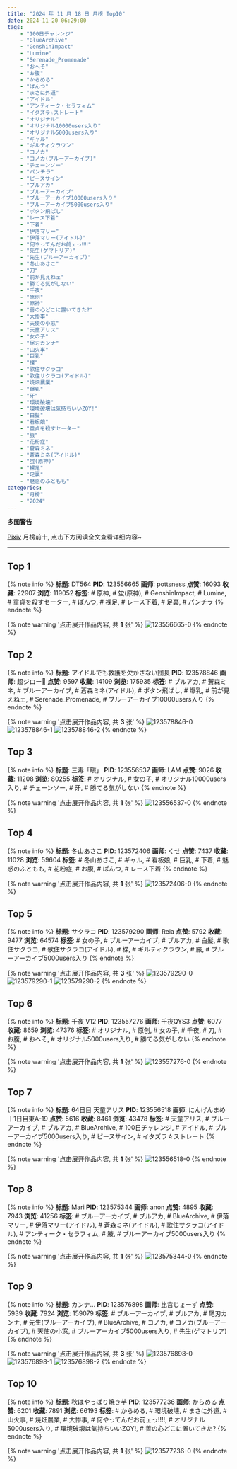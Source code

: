 ```yaml
---
title: "2024 年 11 月 18 日 月榜 Top10"
date: 2024-11-20 06:29:00
tags:
    - "100日チャレンジ"
    - "BlueArchive"
    - "GenshinImpact"
    - "Lumine"
    - "Serenade_Promenade"
    - "おへそ"
    - "お腹"
    - "からめる"
    - "ぱんつ"
    - "まさに外道"
    - "アイドル"
    - "アンティーク・セラフィム"
    - "イタズラ☆ストレート"
    - "オリジナル"
    - "オリジナル10000users入り"
    - "オリジナル5000users入り"
    - "ギャル"
    - "ギルティクラウン"
    - "コノカ"
    - "コノカ(ブルーアーカイブ)"
    - "チェーンソー"
    - "パンチラ"
    - "ピースサイン"
    - "ブルアカ"
    - "ブルーアーカイブ"
    - "ブルーアーカイブ10000users入り"
    - "ブルーアーカイブ5000users入り"
    - "ボタン飛ばし"
    - "レース下着"
    - "下着"
    - "伊落マリー"
    - "伊落マリー(アイドル)"
    - "何やってんだお前ェっ‼‼"
    - "先生(ゲマトリア)"
    - "先生(ブルーアーカイブ)"
    - "冬山あさこ"
    - "刀"
    - "前が見えねェ"
    - "勝てる気がしない"
    - "千夜"
    - "原创"
    - "原神"
    - "善の心どこに置いてきた?"
    - "大惨事"
    - "天使の小窓"
    - "天童アリス"
    - "女の子"
    - "尾刃カンナ"
    - "山火事"
    - "巨乳"
    - "楪"
    - "歌住サクラコ"
    - "歌住サクラコ(アイドル)"
    - "焼畑農業"
    - "爆乳"
    - "牙"
    - "環境破壊"
    - "環境破壊は気持ちいいZOY!"
    - "白髪"
    - "看板娘"
    - "童貞を殺すセーター"
    - "腋"
    - "花粉症"
    - "蒼森ミネ"
    - "蒼森ミネ(アイドル)"
    - "蛍(原神)"
    - "裸足"
    - "足裏"
    - "魅惑のふともも"
categories:
    - "月榜"
    - "2024"
---
```


<i class="fa fa-triangle-exclamation"></i>**多图警告**<i class="fa fa-triangle-exclamation"></i>

[Pixiv](https://www.pixiv.net/) 月榜前十, 点击下方阅读全文查看详细内容~

<!-- more -->

---

## Top 1

{% note info %}
**标题**: DT564
**PID**: 123556665 **画师**: pottsness
**点赞**: 16093 **收藏**: 22907 **浏览**: 119052
**标签**: # 原神, # 蛍(原神), # GenshinImpact, # Lumine, # 童貞を殺すセーター, # ぱんつ, # 裸足, # レース下着, # 足裏, # パンチラ
{% endnote %}

{% note warning '点击展开作品内容, 共 **1** 张' %}
![123556665-0](https://i.pixiv.re/img-original/img/2024/10/22/00/00/45/123556665_p0.jpg)
{% endnote %}

## Top 2

{% note info %}
**标题**: アイドルでも救護を欠かさない団長
**PID**: 123578846 **画师**: 超ジロー🔞
**点赞**: 9597 **收藏**: 14109 **浏览**: 175935
**标签**: # ブルアカ, # 蒼森ミネ, # ブルーアーカイブ, # 蒼森ミネ(アイドル), # ボタン飛ばし, # 爆乳, # 前が見えねェ, # Serenade_Promenade, # ブルーアーカイブ10000users入り
{% endnote %}

{% note warning '点击展开作品内容, 共 **3** 张' %}
![123578846-0](https://i.pixiv.re/img-original/img/2024/10/22/21/00/12/123578846_p0.jpg)
![123578846-1](https://i.pixiv.re/img-original/img/2024/10/22/21/00/12/123578846_p1.jpg)
![123578846-2](https://i.pixiv.re/img-original/img/2024/10/22/21/00/12/123578846_p2.jpg)
{% endnote %}

## Top 3

{% note info %}
**标题**: 三毒「瞋」
**PID**: 123556537 **画师**: LAM
**点赞**: 9026 **收藏**: 11208 **浏览**: 80255
**标签**: # オリジナル, # 女の子, # オリジナル10000users入り, # チェーンソー, # 牙, # 勝てる気がしない
{% endnote %}

{% note warning '点击展开作品内容, 共 **1** 张' %}
![123556537-0](https://i.pixiv.re/img-original/img/2024/10/22/00/00/11/123556537_p0.png)
{% endnote %}

## Top 4

{% note info %}
**标题**: 冬山あさこ
**PID**: 123572406 **画师**: くせ
**点赞**: 7437 **收藏**: 11028 **浏览**: 59604
**标签**: # 冬山あさこ, # ギャル, # 看板娘, # 巨乳, # 下着, # 魅惑のふともも, # 花粉症, # お腹, # ぱんつ, # レース下着
{% endnote %}

{% note warning '点击展开作品内容, 共 **1** 张' %}
![123572406-0](https://i.pixiv.re/img-original/img/2024/10/22/17/00/05/123572406_p0.png)
{% endnote %}

## Top 5

{% note info %}
**标题**: サクラコ
**PID**: 123579290 **画师**: Reia
**点赞**: 5792 **收藏**: 9477 **浏览**: 64574
**标签**: # 女の子, # ブルーアーカイブ, # ブルアカ, # 白髪, # 歌住サクラコ, # 歌住サクラコ(アイドル), # 楪, # ギルティクラウン, # 腋, # ブルーアーカイブ5000users入り
{% endnote %}

{% note warning '点击展开作品内容, 共 **3** 张' %}
![123579290-0](https://i.pixiv.re/img-original/img/2024/10/22/21/53/27/123579290_p0.png)
![123579290-1](https://i.pixiv.re/img-original/img/2024/10/22/21/53/27/123579290_p1.png)
![123579290-2](https://i.pixiv.re/img-original/img/2024/10/22/21/53/27/123579290_p2.png)
{% endnote %}

## Top 6

{% note info %}
**标题**: 千夜 V12
**PID**: 123557276 **画师**: 千夜QYS3
**点赞**: 6077 **收藏**: 8659 **浏览**: 47376
**标签**: # オリジナル, # 原创, # 女の子, # 千夜, # 刀, # お腹, # おへそ, # オリジナル5000users入り, # 勝てる気がしない
{% endnote %}

{% note warning '点击展开作品内容, 共 **1** 张' %}
![123557276-0](https://i.pixiv.re/img-original/img/2024/10/22/00/11/19/123557276_p0.jpg)
{% endnote %}

## Top 7

{% note info %}
**标题**: 64日目 天童アリス
**PID**: 123556518 **画师**: にんげんまめ￤1日目東A-19
**点赞**: 5616 **收藏**: 8461 **浏览**: 43478
**标签**: # 天童アリス, # ブルーアーカイブ, # ブルアカ, # BlueArchive, # 100日チャレンジ, # アイドル, # ブルーアーカイブ5000users入り, # ピースサイン, # イタズラ☆ストレート
{% endnote %}

{% note warning '点击展开作品内容, 共 **1** 张' %}
![123556518-0](https://i.pixiv.re/img-original/img/2024/10/22/00/26/27/123556518_p0.png)
{% endnote %}

## Top 8

{% note info %}
**标题**: Mari
**PID**: 123575344 **画师**: anon
**点赞**: 4895 **收藏**: 7943 **浏览**: 41256
**标签**: # ブルーアーカイブ, # ブルアカ, # BlueArchive, # 伊落マリー, # 伊落マリー(アイドル), # 蒼森ミネ(アイドル), # 歌住サクラコ(アイドル), # アンティーク・セラフィム, # 腋, # ブルーアーカイブ5000users入り
{% endnote %}

{% note warning '点击展开作品内容, 共 **1** 张' %}
![123575344-0](https://i.pixiv.re/img-original/img/2024/10/22/19/00/02/123575344_p0.jpg)
{% endnote %}

## Top 9

{% note info %}
**标题**: カンナ…
**PID**: 123576898 **画师**: 比宮じょーず
**点赞**: 5939 **收藏**: 7924 **浏览**: 159079
**标签**: # ブルーアーカイブ, # ブルアカ, # 尾刃カンナ, # 先生(ブルーアーカイブ), # BlueArchive, # コノカ, # コノカ(ブルーアーカイブ), # 天使の小窓, # ブルーアーカイブ5000users入り, # 先生(ゲマトリア)
{% endnote %}

{% note warning '点击展开作品内容, 共 **3** 张' %}
![123576898-0](https://i.pixiv.re/img-original/img/2024/11/10/20/06/57/123576898_p0.png)
![123576898-1](https://i.pixiv.re/img-original/img/2024/11/10/20/06/57/123576898_p1.png)
![123576898-2](https://i.pixiv.re/img-original/img/2024/11/10/20/06/57/123576898_p2.png)
{% endnote %}

## Top 10

{% note info %}
**标题**: 秋はやっぱり焼き芋
**PID**: 123577236 **画师**: からめる
**点赞**: 6201 **收藏**: 7891 **浏览**: 66193
**标签**: # からめる, # 環境破壊, # まさに外道, # 山火事, # 焼畑農業, # 大惨事, # 何やってんだお前ェっ‼‼, # オリジナル5000users入り, # 環境破壊は気持ちいいZOY!, # 善の心どこに置いてきた?
{% endnote %}

{% note warning '点击展开作品内容, 共 **1** 张' %}
![123577236-0](https://i.pixiv.re/img-original/img/2024/10/22/20/05/02/123577236_p0.jpg)
{% endnote %}
